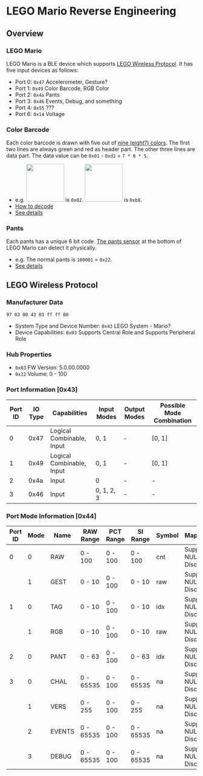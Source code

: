 # LEGO Mario Reverse Engineering

## Overview

### LEGO Mario

LEGO Mario is a BLE device which supports [LEGO Wireless Protocol](https://lego.github.io/lego-ble-wireless-protocol-docs/). It has five input devices as follows:
- Port 0: `0x47` Accelerometer, Gesture?
- Port 1: `0x49` Color Barcode, RGB Color
- Port 2: `0x4a` Pants
- Port 3: `0x46` Events, Debug, and something
- Port 4: `0x55` ???
- Port 6: `0x14` Voltage

### Color Barcode

Each color barcode is drawn with five out of [nine (eight?) colors](Images/barcode-colors.png). The first two lines are always green and red as header part. The other three lines are data part. The data value can be `0x01` - `0xd2` = `7 * 6 * 5`.
- e.g. <img src="Images/barcode-0x02.jpg" width="100" /> is `0x02`. <img src="Images/barcode-0xb8.jpg" width="100" /> is `0xb8`.
- [How to decode](Images/how-to-decode-barcode.png)
- [See details](IOType-0x49.md)

### Pants

Each pants has a unique 6 bit code. [The pants sensor](Images/pants-code.jpg) at the bottom of LEGO Mario can detect it physically.
- e.g. The normal pants is `100001` = `0x22`.
- [See details](IOType-0x4a.md)

## LEGO Wireless Protocol

### Manufacturer Data

```
97 03 00 43 03 ff ff 00
```
- System Type and Device Number: `0x43` LEGO System - Mario?
- Device Capabilities: `0x03` Supports Central Role and Supports Peripheral Role

### Hub Properties

- `0x03` FW Version: 5.0.00.0000
- `0x12` Volume: 0 - 100

### Port Information [0x43]

| Port ID | IO Type | Capabilities | Input Modes | Output Modes | Possible Mode Combination |
| --- | --- | --- | --- | --- | --- |
| 0 | 0x47 | Logical Combinable, Input | 0, 1 | - | [0, 1] |
| 1 | 0x49 | Logical Combinable, Input | 0, 1 | - | [0, 1] |
| 2 | 0x4a | Input | 0 | - | - |
| 3 | 0x46 | Input | 0, 1, 2, 3 | - | - |

### Port Mode Information [0x44]

| Port ID | Mode | Name | RAW Range | PCT Range | SI Range | Symbol | Mapping | Value Format |
| --- | --- | --- | --- | --- | --- | --- | --- | --- |
| 0 | 0 | RAW | 0 - 100 | 0 - 100 | 0 - 100 | cnt | Supports NULL, Discrete | 3 * 8 bit |
|  | 1 | GEST | 0 - 10 | 0 - 100 | 0 - 10 | raw | Supports NULL, Discrete | 2 * 16 bit |
| 1 | 0 | TAG | 0 - 10 | 0 - 100 | 0 - 10 | idx | Supports NULL, Discrete | 2 * 16 bit |
|  | 1 | RGB | 0 - 10 | 0 - 100 | 0 - 10 | raw | Supports NULL, Discrete | 3 * 8 bit |
| 2 | 0 | PANT | 0 - 63 | 0 - 100 | 0 - 63 | idx | Supports NULL, Discrete | 1 * 8 bit |
| 3 | 0 | CHAL | 0 - 65535 | 0 - 100 | 0 - 65535 | na | Supports NULL, Discrete | 2 * 16 bit |
|  | 1 | VERS | 0 - 255 | 0 - 100 | 0 - 255 | na | Supports NULL, Discrete | 4 * 32 bit |
|  | 2 | EVENTS | 0 - 65535 | 0 - 100 | 0 - 65535 | na | Supports NULL, Discrete | 2 * 16 bit |
|  | 3 | DEBUG | 0 - 65535 | 0 - 100 | 0 - 65535 | na | Supports NULL, Discrete | 4 * 32 bit |

